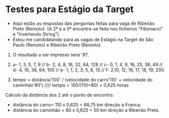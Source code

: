 # Testes para Estágio da Target

- Aqui estão as respostas das perguntas feitas para vaga de Ribeirão Preto (Remoto). (A 2ª e a 5ª encontra-se feita nos ficheiros "Fibonacci" e "Invertendo String")
- Estou me candidatando para as vagas de Estágio na Target de São Paulo (Remoto) e Ribeirão Preto (Remoto).

1) O resultado a ser impresso será '91'.

3) a- 1, 3, 5, 7, 9 //
   b- 2, 4, 8, 16, 32, 64, 128 //
   c- 0, 1, 4, 9, 16, 25, 36, 49 //
   d- 4, 16, 36, 64, 100 //
   e- 1, 1, 2, 3, 5, 8, 13 //
   f- 2,10, 12, 16, 17, 18, 19, 200
   
4) tempo = distância'100' / (velocidade do carro'110' + velocidade do caminhão'80') //// tempo = 100/(110+80) = 0,625 horas

Cálculo da distância dos 2 até o ponto de encontro:
- distância do carro= 110 x 0,625 = 68,75 km direção a Franca;
- distância do caminhão = 80 x 0,625 = 50 km direção a Ribeirão Preto.

